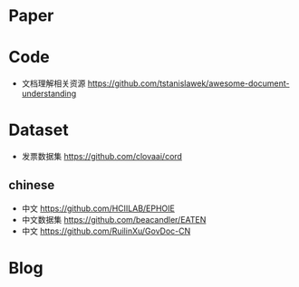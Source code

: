 # Paper



# Code
- 文档理解相关资源 https://github.com/tstanislawek/awesome-document-understanding


# Dataset
- 发票数据集 https://github.com/clovaai/cord
## chinese
- 中文 https://github.com/HCIILAB/EPHOIE
- 中文数据集 https://github.com/beacandler/EATEN
- 中文 https://github.com/RuilinXu/GovDoc-CN

# Blog
